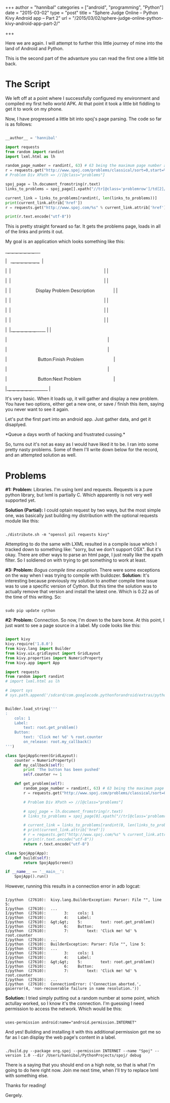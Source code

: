+++
author = "hannibal"
categories = ["android", "programming", "Python"]
date = "2015-03-02"
type = "post"
title = "Sphere Judge Online – Python Kivy Android app – Part 2"
url = "/2015/03/02/sphere-judge-online-python-kivy-android-app-part-2/"

+++

Here we are again. I will attempt to further this little journey of mine into the land of Android and Python.

This is the second part of the advanture you can read the first one a little bit back.

# The Script

We left off at a point where I successfully configured my environment and compiled my first hello world APK. At that point it took a little bit fiddling to get it to work on my phone.

Now, I have progressed a little bit into spoj's page parsing. The code so far is as follows:

~~~python

__author__ = 'hannibal'

import requests
from random import randint
import lxml.html as lh

random_page_number = randint(, 63) # 63 being the maximum page number at spoj
r = requests.get("http://www.spoj.com/problems/classical/sort=0,start=%d" % (random_page_number * 50 - 50))
# Problem Div XPath => //[@class="problems"]

spoj_page = lh.document_fromstring(r.text)
links_to_problems = spoj_page[].xpath("//tr[@class='problemrow']/td[2]/a")

current_link = links_to_problems[randint(, len(links_to_problems))]
print(current_link.attrib['href'])
r = requests.get("http://www.spoj.com/%s" % current_link.attrib['href'])

print(r.text.encode("utf-8"))
~~~

This is pretty straight forward so far. It gets the problems page, loads in all of the links and prints it out.

My goal is an application which looks something like this:

\___\___\___\___\___\___\___\___\___\___\___\___\___\___\___

|   \___\___\___\___\___\___\___\___\___\___\___\___\___\___  |

|  |                                                                           | |

|  |                                                                           | |

|  |                    Display Problem Description               | |

|  |                                                                           | |

|  |                                                                           | |

|  |                                                                           | |

|  |\___\___\___\___\___\___\___\___\___\___\___\___\_____ | |

|                                                                                 |

|                                                                                 |

|                         Button:Finish Problem                        |

|                                                                                 |

|                         Button:Next Problem                          |

|\___\___\___\___\___\___\___\___\___\___\___\___\___\_____ |

It's very basic. When it loads up, it will gather and display a new problem. You have two options, either get a new one, or save / finish this item, saying you never want to see it again.

Let's put the first part into an android app. Just gather data, and get it disaplyed.

\*Queue a days worth of hacking and frustrated cussing.\*

So, turns out it's not as easy as I would have liked it to be. I ran into some pretty nasty problems. Some of them I'll write down below for the record, and an attempted solution as well.

# Problems

**#1:** **Problem:** Libraries. I'm using lxml and requests. Requests is a pure python library, but lxml is partially C. Which apparently is not very well supported yet.

**Solution (Partial):** I could optain request by two ways, but the most simple one, was basically just building my distribution with the optional requests module like this:

~~~

./distribute.sh -m "openssl pil requests kivy"
~~~

Attempting to do the same with LXML resulted in a compile issue which I tracked down to something like: "sorry, but we don't support OSX". But it's okay. There are other ways to parse an html page, I just really like the xpath filter. So I soldiered on with trying to get something to work at least.

**#3: Problem:** _Bogus compile time exception._ There were some exceptions on the way when I was trying to compile with buildozer. **Solution:** It's interesting because previously my solution to another compile time issue was to use a specific version of Cython. But this time the solution was to actually remove that version and install the latest one. Which is 0.22 as of the time of this writing. So:

~~~

sudo pip update cython
~~~

**#2: Problem:** Connection. So now, I'm down to the bare bone. At this point, I just want to see a page source in a label. My code looks like this:

~~~python

import kivy
kivy.require('1.8.0')
from kivy.lang import Builder
from kivy.uix.gridlayout import GridLayout
from kivy.properties import NumericProperty
from kivy.app import App

import requests
from random import randint
# import lxml.html as lh

# import sys
# sys.path.append('/sdcard/com.googlecode.pythonforandroid/extras/python/site-packages')


Builder.load_string('''
:
    cols: 1
    Label:
        text: root.get_problem()
    Button:
        text: 'Click me! %d' % root.counter
        on_release: root.my_callback()
''')

class SpojAppScreen(GridLayout):
    counter = NumericProperty()
    def my_callback(self):
        print 'The button has been pushed'
        self.counter += 1

    def get_problem(self):
        random_page_number = randint(, 63) # 63 being the maximum page number at spoj
        r = requests.get("http://www.spoj.com/problems/classical/sort=0,start=%d" % (random_page_number * 50 - 50))

        # Problem Div XPath => //[@class="problems"]

        # spoj_page = lh.document_fromstring(r.text)
        # links_to_problems = spoj_page[0].xpath("//tr[@class='problemrow']/td[2]/a")

        # current_link = links_to_problems[randint(0, len(links_to_problems))]
        # print(current_link.attrib['href'])
        # r = requests.get("http://www.spoj.com/%s" % current_link.attrib['href'])
        # print(r.text.encode("utf-8"))
        return r.text.encode("utf-8")

class SpojApp(App):
    def build(self):
        return SpojAppScreen()

if __name__ == '__main__':
    SpojApp().run()
~~~

However, running this results in a connection error in adb logcat:

~~~

I/python  (27610):  kivy.lang.BuilderException: Parser: File "", line 5:
I/python  (27610):  ...
I/python  (27610):        3:    cols: 1
I/python  (27610):        4:    Label:
I/python  (27610):  &gt;&gt;    5:        text: root.get_problem()
I/python  (27610):        6:    Button:
I/python  (27610):        7:        text: 'Click me! %d' % root.counter
I/python  (27610):  ...
I/python  (27610):  BuilderException: Parser: File "", line 5:
I/python  (27610):  ...
I/python  (27610):        3:    cols: 1
I/python  (27610):        4:    Label:
I/python  (27610):  &gt;&gt;    5:        text: root.get_problem()
I/python  (27610):        6:    Button:
I/python  (27610):        7:        text: 'Click me! %d' % root.counter
I/python  (27610):  ...
I/python  (27610):  ConnectionError: ('Connection aborted.', gaierror(4, 'non-recoverable failure in name resolution.'))
~~~

**Solution:** I tried simply putting out a random number at some point, which actullay worked, so I know it's the connection. I'm guessing I need permission to access the network. Which would be this:

~~~

uses-permission android:name="android.permission.INTERNET"
~~~

And yes! Building and installing it with this additional permission got me so far as I can display the web page's content in a label.

~~~

./build.py --package org.spoj --permission INTERNET --name "Spoj" --version 1.0 --dir /Users/hannibal/PythonProjects/spoj/ debug
~~~

There is a saying that you should end on a high note, so that is what I'm going to do here right now. Join me next time, when I'll try to replace lxml with something else.

Thanks for reading!

Gergely.
